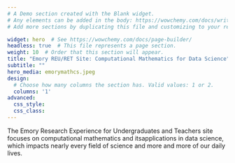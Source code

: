 ```yaml
---
# A Demo section created with the Blank widget.
# Any elements can be added in the body: https://wowchemy.com/docs/writing-markdown-latex/
# Add more sections by duplicating this file and customizing to your requirements.

widget: hero  # See https://wowchemy.com/docs/page-builder/
headless: true  # This file represents a page section.
weight: 10  # Order that this section will appear.
title: "Emory REU/RET Site: Computational Mathematics for Data Science"
subtitle: ""
hero_media: emorymathcs.jpeg
design:
  # Choose how many columns the section has. Valid values: 1 or 2.
  columns: '1'
advanced:
  css_style:
  css_class:
---
```


The Emory Research Experience for Undergraduates and Teachers site focuses on computational mathematics and itsapplications  in  data  science,  which  impacts  nearly  every  field  of  science  and  more  and  more  of  our  daily  lives.
